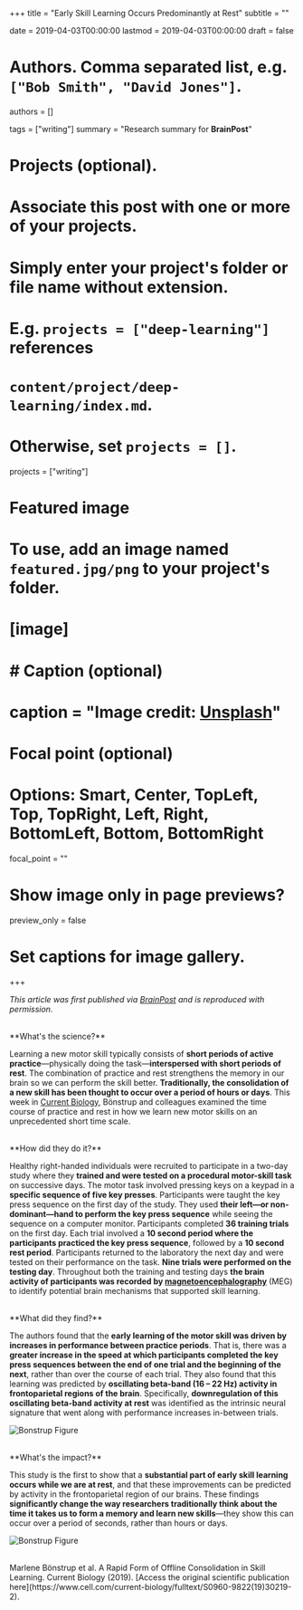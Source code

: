 +++
title = "Early Skill Learning Occurs Predominantly at Rest"
subtitle = ""

date = 2019-04-03T00:00:00
lastmod = 2019-04-03T00:00:00
draft = false

# Authors. Comma separated list, e.g. `["Bob Smith", "David Jones"]`.
authors = []

tags = ["writing"]
summary = "Research summary for **BrainPost**"

# Projects (optional).
#   Associate this post with one or more of your projects.
#   Simply enter your project's folder or file name without extension.
#   E.g. `projects = ["deep-learning"]` references 
#   `content/project/deep-learning/index.md`.
#   Otherwise, set `projects = []`.
projects = ["writing"]

# Featured image
# To use, add an image named `featured.jpg/png` to your project's folder. 
# [image]
#   # Caption (optional)
#   caption = "Image credit: [**Unsplash**](https://unsplash.com/photos/CpkOjOcXdUY)"

  # Focal point (optional)
  # Options: Smart, Center, TopLeft, Top, TopRight, Left, Right, BottomLeft, Bottom, BottomRight
  focal_point = ""

  # Show image only in page previews?
  preview_only = false

# Set captions for image gallery.

+++

*This article was first published via [BrainPost](https://www.brainpost.co/weekly-brainpost/2019/4/2/early-skill-learning-occurs-predominantly-at-rest) and is reproduced with permission.*

<br/>
**What's the science?**

Learning a new motor skill typically consists of **short periods of active practice**—physically doing the task—**interspersed with short periods of rest**. The combination of practice and rest strengthens the memory in our brain so we can perform the skill better. **Traditionally, the consolidation of a new skill has been thought to occur over a period of hours or days**. This week in [Current Biology](https://www.cell.com/current-biology/home), Bönstrup and colleagues examined the time course of practice and rest in how we learn new motor skills on an unprecedented short time scale.


<br/>
**How did they do it?**

Healthy right-handed individuals were recruited to participate in a two-day study where they **trained and were tested on a procedural motor-skill task** on successive days. The motor task involved pressing keys on a keypad in a **specific sequence of five key presses**. Participants were taught the key press sequence on the first day of the study. They used **their left—or non-dominant—hand to perform the key press sequence** while seeing the sequence on a computer monitor. Participants completed **36 training trials** on the first day. Each trial involved a **10 second period where the participants practiced the key press sequence**, followed by a **10 second rest period**. Participants returned to the laboratory the next day and were tested on their performance on the task. **Nine trials were performed on the testing day**. Throughout both the training and testing days **the brain activity of participants was recorded by [magnetoencephalography](http://ilabs.washington.edu/what-magnetoencephalography-meg)** (MEG) to identify potential brain mechanisms that supported skill learning.


<br/>
**What did they find?**

The authors found that the **early learning of the motor skill was driven by increases in performance between practice periods**. That is, there was a **greater increase in the speed at which participants completed the key press sequences between the end of one trial and the beginning of the next**, rather than over the course of each trial. They also found that this learning was predicted by **oscillating beta-band (16 – 22 Hz) activity in frontoparietal regions of the brain**. Specifically, **downregulation of this oscillating beta-band activity at rest** was identified as the intrinsic neural signature that went along with performance increases in-between trials.


![Bonstrup Figure](/img/Bonstrup1.png)



<br/>
**What's the impact?**

This study is the first to show that a **substantial part of early skill learning occurs while we are at rest**, and that these improvements can be predicted by activity in the frontoparietal region of our brains. These findings **significantly change the way researchers traditionally think about the time it takes us to form a memory and learn new skills**—they show this can occur over a period of seconds, rather than hours or days.


![Bonstrup Figure](/img/Bonstrup2.png)

<br/>
Marlene Bönstrup et al. A Rapid Form of Offline Consolidation in Skill Learning. Current Biology (2019). [Access the original scientific publication here](https://www.cell.com/current-biology/fulltext/S0960-9822(19)30219-2).